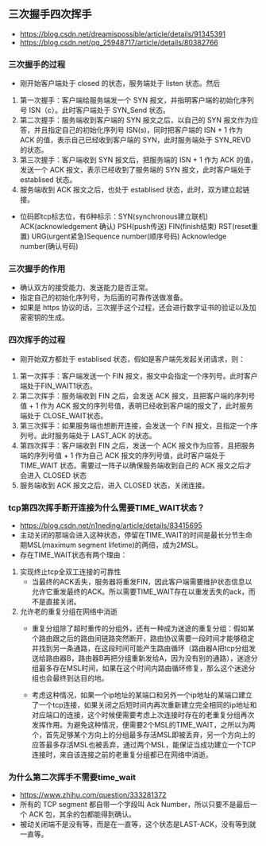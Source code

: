 ## 三次握手四次挥手
- https://blog.csdn.net/dreamispossible/article/details/91345391
- https://blog.csdn.net/qq_25948717/article/details/80382766

### 三次握手的过程
- 刚开始客户端处于 closed 的状态，服务端处于 listen 状态。然后
1. 第一次握手：客户端给服务端发一个 SYN 报文，并指明客户端的初始化序列号 ISN（c）。此时客户端处于 SYN_Send 状态。
2. 第二次握手：服务端收到客户端的 SYN 报文之后，以自己的 SYN 报文作为应答，并且指定自己的初始化序列号 ISN(s)，同时把客户端的 ISN + 1 作为 ACK 的值，表示自己已经收到客户端的 SYN，此时服务端处于 SYN_REVD 的状态。
3. 第三次握手：客户端收到 SYN 报文后，把服务端的 ISN + 1 作为 ACK 的值，发送一个 ACK 报文，表示已经收到了服务端的 SYN 报文，此时客户端处于 establised 状态。
4. 服务端收到 ACK 报文之后，也处于 establised 状态，此时，双方建立起链接。
- 位码即tcp标志位，有6种标示：SYN(synchronous建立联机) ACK(acknowledgement 确认) PSH(push传送) FIN(finish结束) RST(reset重置) URG(urgent紧急)Sequence number(顺序号码) Acknowledge number(确认号码)

### 三次握手的作用
- 确认双方的接受能力、发送能力是否正常。
- 指定自己的初始化序列号，为后面的可靠传送做准备。
- 如果是 https 协议的话，三次握手这个过程，还会进行数字证书的验证以及加密密钥的生成。

### 四次挥手的过程
- 刚开始双方都处于 establised 状态，假如是客户端先发起关闭请求，则：
1. 第一次挥手：客户端发送一个 FIN 报文，报文中会指定一个序列号。此时客户端处于FIN_WAIT1状态。
2. 第二次挥手：服务端收到 FIN 之后，会发送 ACK 报文，且把客户端的序列号值 + 1 作为 ACK 报文的序列号值，表明已经收到客户端的报文了，此时服务端处于 CLOSE_WAIT状态。
3. 第三次挥手：如果服务端也想断开连接，会发送一个 FIN 报文，且指定一个序列号。此时服务端处于 LAST_ACK 的状态。
4. 第四次挥手：客户端收到 FIN 之后，发送一个 ACK 报文作为应答，且把服务端的序列号值 + 1 作为自己 ACK 报文的序列号值，此时客户端处于 TIME_WAIT 状态。需要过一阵子以确保服务端收到自己的 ACK 报文之后才会进入 CLOSED 状态
5. 服务端收到 ACK 报文之后，进入 CLOSED 状态，关闭连接。

### tcp第四次挥手断开连接为什么需要TIME_WAIT状态？
- https://blog.csdn.net/n1neding/article/details/83415695
- 主动关闭的那端会进入这种状态，停留在TIME_WAIT的时间是最长分节生命期MSL(maximum segment lifetime)的两倍，成为2MSL。
- 存在TIME_WAIT状态有两个理由：
1. 实现终止tcp全双工连接的可靠性
    - 当最终的ACK丢失，服务器将重发FIN，因此客户端需要维护状态信息以允许它重发最终的ACK。所以需要TIME_WAIT存在以重发丢失的ack，而不是直接关闭。
2. 允许老的重复分组在网络中消逝
    - 重复分组除了超时重传的分组外，还有一种成为迷途的重复分组：假如某个路由跟之后的路由间链路突然断开，路由协议需要一段时间才能够稳定并找到另一条通路，在这段时间可能产生路由循环（路由器A把tcp分组发送给路由器B，路由器B再把分组重新发给A，因为没有别的通路），迷途分组最多存在MSL时间，如果在这个时间内路由循环修复，那么这个迷途分组也会最终到达目的地。

    - 考虑这种情况，如果一个ip地址的某端口和另外一个ip地址的某端口建立了一个tcp连接，如果关闭之后短时间内再次重新建立完全相同的ip地址和对应端口的连接，这个时候便需要考虑上次连接时存在的老重复分组再次发挥作用。为避免这种情况，便需要2个MSL的TIME_WAIT，之所以为两个，首先足够某个方向上的分组最多存活MSL即被丢弃，另一个方向上的应答最多存活MSL也被丢弃，通过两个MSL，能保证当成功建立一个TCP连接时，来自该连接之前的老重复分组都已在网络中消逝。

### 为什么第二次挥手不需要time_wait
- https://www.zhihu.com/question/333281372
- 所有的 TCP segment 都自带一个字段叫 Ack Number，所以只要不是最后一个 ACK 包，其余的包都能得到确认。
- 被动关闭端不是没有等，而是在一直等，这个状态是LAST-ACK，没有等到就一直等。



